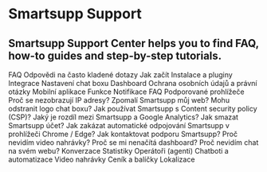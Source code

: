 # Smartsupp Support
## Smartsupp Support Center helps you to find FAQ, how-to guides and step-by-step tutorials.
FAQ 
Odpovědi na často kladené dotazy 
Jak začít 
Instalace a pluginy 
Integrace 
Nastavení chat boxu 
Dashboard 
Ochrana osobních údajů a právní otázky 
Mobilní aplikace 
Funkce 
Notifikace 
FAQ 
Podporované prohlížeče 
Proč se nezobrazují IP adresy? 
Zpomalí Smartsupp můj web? 
Mohu odstranit logo chat boxu? 
Jak používat Smartsupp s Content security policy (CSP)? 
Jaký je rozdíl mezi Smartsupp a Google Analytics? 
Jak smazat Smartsupp účet? 
Jak zakázat automatické odpojování Smartsupp v prohlížeči Chrome / Edge? 
Jak kontaktovat podporu Smartsupp? 
Proč nevidím video nahrávky? 
Proč se mi nenačítá dashboard? 
Proč nevidím chat na svém webu? 
Konverzace 
Statistiky 
Operátoři (agenti) 
Chatboti a automatizace 
Video nahrávky 
Ceník a balíčky 
Lokalizace

